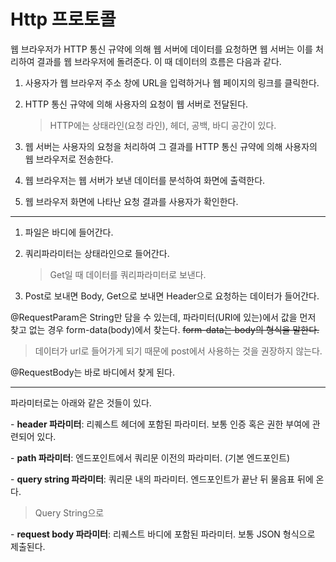 # Http 프로토콜



웹 브라우저가 HTTP 통신 규약에 의해 웹 서버에 데이터를 요청하면 웹 서버는 이를 처리하여 결과를 웹 브라우저에 돌려준다. 이 때 데이터의 흐름은 다음과 같다.



1. 사용자가 웹 브라우저 주소 창에 URL을 입력하거나 웹 페이지의 링크를 클릭한다.

2. HTTP 통신 규약에 의해 사용자의 요청이 웹 서버로 전달된다.

   > HTTP에는 상태라인(요청 라인), 헤더, 공백, 바디 공간이 있다.

3. 웹 서버는 사용자의 요청을 처리하여 그 결과를 HTTP 통신 규약에 의해 사용자의 웹 브라우저로 전송한다.

4. 웹 브라우저는 웹 서버가 보낸 데이터를 분석하여 화면에 출력한다.

5. 웹 브라우저 화면에 나타난 요청 결과를 사용자가 확인한다.



____



1. 파일은 바디에 들어간다.

2. 쿼리파라미터는 상태라인으로 들어간다.

   > Get일 때 데이터를 쿼리파라미터로 보낸다.

3.  Post로 보내면 Body, Get으로 보내면 Header으로 요청하는 데이터가 들어간다.



@RequestParam은 String만 담을 수 있는데, 파라미터(URI에 있는)에서 값을 먼저 찾고 없는 경우 form-data(body)에서 찾는다. ~~form-data는 body의 형식을 말한다.~~ 

> 데이터가 url로 들어가게 되기 때문에 post에서 사용하는 것을 권장하지 않는다.

@RequestBody는 바로 바디에서 찾게 된다.



____



파라미터로는 아래와 같은 것들이 있다.

\- **header 파라미터**: 리퀘스트 헤더에 포함된 파라미터. 보통 인증 혹은 권한 부여에 관련되어 있다.

\- **path 파라미터**: 엔드포인트에서 쿼리문 이전의 파라미터. (기본 엔드포인트)

\- **query string 파라미터**: 쿼리문 내의 파라미터. 엔드포인트가 끝난 뒤 물음표 뒤에 온다.

> Query String으로 

\- **request body 파라미터**: 리퀘스트 바디에 포함된 파라미터. 보통 JSON 형식으로 제출된다.

